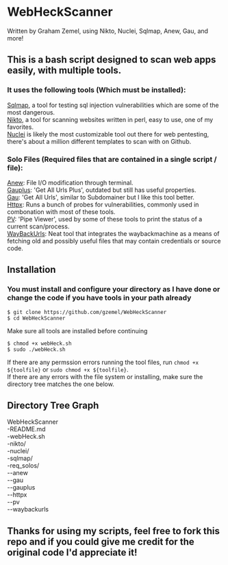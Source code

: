 # WebHeckScanner
Written by Graham Zemel, using Nikto, Nuclei, Sqlmap, Anew, Gau, and more!

## This is a bash script designed to scan web apps easily, with multiple tools. 
### It uses the following tools (Which must be installed):
[Sqlmap](https://github.com/sqlmapproject/sqlmap), a tool for testing sql injection vulnerabilities which are some of the most dangerous.  
[Nikto](https://github.com/sullo/nikto), a tool for scanning websites written in perl, easy to use, one of my favorites.  
[Nuclei](https://github.com/projectdiscovery/nuclei) is likely the most customizable tool out there for web pentesting,
there's about a million different templates to scan with on Github.   

### Solo Files (Required files that are contained in a single script / file):  
[Anew](https://github.com/tomnomnom/anew): File I/O modification through terminal.    
[Gauplus](https://github.com/bp0lr/gauplus): 'Get All Urls Plus', outdated but still has useful properties.  
[Gau](https://github.com/lc/gau): 'Get All Urls', similar to Subdomainer but I like this tool better.    
[Httpx](https://github.com/projectdiscovery/httpx): Runs a bunch of probes for vulnerabilities, commonly used in combonation with most of these tools.  
[PV](https://github.com/a-j-wood/pv): 'Pipe Viewer', used by some of these tools to print the status of a current scan/process.  
[WayBackUrls](https://github.com/tomnomnom/waybackurls): Neat tool that integrates the waybackmachine as a means of fetching old and possibly useful files that may contain credentials or source code.  

## Installation
### You must install and configure your directory as I have done or change the code if you have tools in your path already
```
$ git clone https://github.com/gzemel/WebHeckScanner
$ cd WebHeckScanner
```
Make sure all tools are installed before continuing
```
$ chmod +x webHeck.sh
$ sudo ./webHeck.sh
```

If there are any permssion errors running the tool files, run ```chmod +x ${toolfile}``` or ```sudo chmod +x ${toolfile}```.  
If there are any errors with the file system or installing, make sure the directory tree matches the one below.  
## Directory Tree Graph  
WebHeckScanner  
-README.md  
-webHeck.sh  
-nikto/  
-nuclei/  
-sqlmap/  
-req_solos/  
--anew  
--gau  
--gauplus  
--httpx  
--pv  
--waybackurls  

## Thanks for using my scripts, feel free to fork this repo and if you could give me credit for the original code I'd appreciate it!
